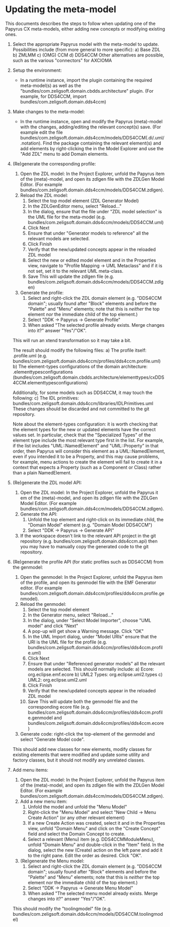 Updating the meta-model
=======================

This documents describes the steps to follow when updating one of the Papyrus CX meta-models, either adding new concepts or modifying existing ones.


1. Select the appropriate Papyrus model with the meta-model to update. Possibilities include (from more general to more specific):
    a) Base ZDL
    b) ZMLMM
    c) (OMG) CCM
    d) DDS4CCM
    Other alternatives are possible, such as the various "connectors" for AXCIOMA

2. Setup the environment:
    * In a runtime instance, import the plugin containing the required meta-model(s) as well as the "bundles/com.zeligsoft.domain.cbdds.architecture" plugin. (For example, for DDS4CCM, import bundles/com.zeligsoft.domain.dds4ccm)

3. Make changes to the meta-model:
    * In the runtime instance, open and modify the Papyrus (meta)-model with the changes, adding/editing the relevant concept(s) save. (For example edit the file bundles/com.zeligsoft.domain.dds4ccm/models/DDS4CCM(.di/.uml/.notation). Find the package containing the relevant element(s) and add elements by right-clicking the in the Model Explorer and use the "Add ZDL" menu to add Domain elements.

4. (Re)generate the corresponding profile:
    1. Open the ZDL model: In the Project Explorer, unfold the Papyrus item of the (meta)-model, and open its zdlgen file with the ZDLGen Model Editor. (For example bundles/com.zeligsoft.domain.dds4ccm/models/DDS4CCM.zdlgen).
    2. Reload the ZDL model:
        1. Select the top model element (ZDL Generator Model)
        2. In the ZDLGenEditor menu, select "Reload..."
        3. In the dialog, ensure that the file under "ZDL model selection" is the UML file for the meta-model (e.g. bundles/com.zeligsoft.domain.dds4ccm/models/DDS4CCM.uml)
        4. Click Next
        5. Ensure that under "Generator models to reference" all the relevant models are selected.
        6. Click Finish
        7. Verify that the new/updated concepts appear in the reloaded ZDL model
        8. Select the new or edited model element and in the Properties view, navigate to "Profile Mapping -> UML Metaclass" and if it is not set, set it to the relevant UML meta-class.
        9. Save
        This will update the zdlgen file (e.g. bundles/com.zeligsoft.domain.dds4ccm/models/DDS4CCM.zdlgen)
    3. Generate the profile:
        1. Select and right-click the ZDL domain element (e.g. "DDS4CCM domain"; usually found after "Block" elements and before the "Palette" and "Menu" elements; note that this is *neither* the top element *nor* the immediate child of the top element.)
        2. Select "DDK -> Papyrus -> Generate Profile"
        3. When asked "The selected profile already exists. Merge changes into it?" answer "Yes"/"OK".

    This will run an xtend transformation so it may take a bit.

    The result should modify the following files:
        a) The profile itself: <name>.profile.uml (e.g. bundles/com.zeligsoft.domain.dds4ccm/profiles/dds4ccm.profile.uml)
        b) The element-types configurations of the domain architecture: <name>.elementtypesconfigurations (bundles/com.zeligsoft.domain.cbdds.architecture/elementtypes/cxDDS4CCM.elementtypesconfigurations)

    Additionally, for some models such as DDS4CCM, it may touch the following:
        c) The IDL primitives: bundles/com.zeligsoft.domain.dds4ccm/libraries/IDLPrimitives.uml
    These changes should be discarded and not committed to the git repository.

    Note about the element-types configuration: it is worth checking that the element types for the new or updated elements have the correct values set. In particular, check that the "Specialized Types" of the element type include the most relevant type first in the list. For example, if the list includes "UML::NamedElement" and "UML::Property" in that order, then Papyrus will consider this element as a UML::NamedElement, even if you intended it to be a Property, and this may cause problems, for example, menu actions to create the element will fail to create it in a context that expects a Property (such as a Component or Class) rather than a plain NamedElement.

5. (Re)generate the ZDL model API:
    1. Open the ZDL model: In the Project Explorer, unfold the Papyrus it   em of the (meta)-model, and open its zdlgen file with the ZDLGen Model Editor. (For example bundles/com.zeligsoft.domain.dds4ccm/models/DDS4CCM.zdlgen).
    2. Generate the API:
        1. Unfold the top element and right-click on its immediate child, the "Domain Model" element (e.g. "Domain Model DDS4CCM")
        2. Select "DDK -> Papyrus -> Generate API"
    3. If the workspace doesn't link to the relevant API project in the git repository (e.g. bundles/com.zeligsoft.domain.dds4ccm.api) then you may have to manually copy the generated code to the git repository.

6. (Re)generate the profile API (for static profiles such as DDS4CCM) from the genmodel:
    1. Open the genmodel: In the Project Explorer, unfold the Papyrus item of the profile, and open its genmodel file with the EMF Generator editor. (For example bundles/com.zeligsoft.domain.dds4ccm/profiles/dds4ccm.profile.genmodel).
    2. Reload the genmodel:
        1. Select the top model element
        2. In the Generator menu, select "Reload..."
        3. In the dialog, under "Select Model Importer", choose "UML model" and click "Next"
        4. A pop-up will get show a Warning message. Click "OK"
        5. In the UML Import dialog, under "Model URIs" ensure that the URI is the UML file for the profile (e.g. bundles/com.zeligsoft.domain.dds4ccm/profiles/dds4ccm.profile.uml)
        4. Click Next
        5. Ensure that under "Referenced generator models" all the relevant models are selected. This should normally include:
            a) Ecore: org.eclipse.emf.ecore
            b) UML2 Types: org.eclipse.uml2.types
            c) UML2: org.eclipse.uml2.uml
        6. Click Finish
        7. Verify that the new/updated concepts appear in the reloaded ZDL model
        8. Save
        This will update both the genmodel file and the corresponding ecore file (e.g. bundles/com.zeligsoft.domain.dds4ccm/profiles/dds4ccm.profile.genmodel and bundles/com.zeligsoft.domain.dds4ccm/profiles/dds4ccm.ecore)
    3. Generate code: right-click the top-element of the genmodel and select "Generate Model code".

    This should add new classes for new elements, modify classes for existing elements that were modified and update some utility and factory classes, but it should not modify any unrelated classes.

7. Add menu items:
    1. Open the ZDL model: In the Project Explorer, unfold the Papyrus item of the (meta)-model, and open its zdlgen file with the ZDLGen Model Editor. (For example bundles/com.zeligsoft.domain.dds4ccm/models/DDS4CCM.zdlgen).
    2. Add a new menu item:
        1. Unfold the model and unfold the "Menu Model"
        2. Right-click the "Menu Model" and select "New Child -> Menu Create Action" (or any other relevant element)
        3. If a new Create Action was created, select it and in the Properties view, unfold "Domain Menu" and click on the "Create Concept" field and select the Domain Concept to create.
        4. Select a relevant (Menu) item (e.g. DDS4CCMModuleMenu), unfold "Domain Menu" and double-click in the "Item" field. In the dialog, select the new (Create) action on the left pane and add it to the right pane. Edit the order as desired. Click "OK".
    3. (Re)generate the Menu model:
        1. Select and right-click the ZDL domain element (e.g. "DDS4CCM domain"; usually found after "Block" elements and before the "Palette" and "Menu" elements; note that this is *neither* the top element *nor* the immediate child of the top element.)
        2. Select "DDK -> Papyrus -> Generate Menu Model"
        3. When asked "The selected menu model already exists. Merge changes into it?" answer "Yes"/"OK".

    This should modify the "toolingmodel" file (e.g. bundles/com.zeligsoft.domain.dds4ccm/models/DDS4CCM.toolingmodel)
